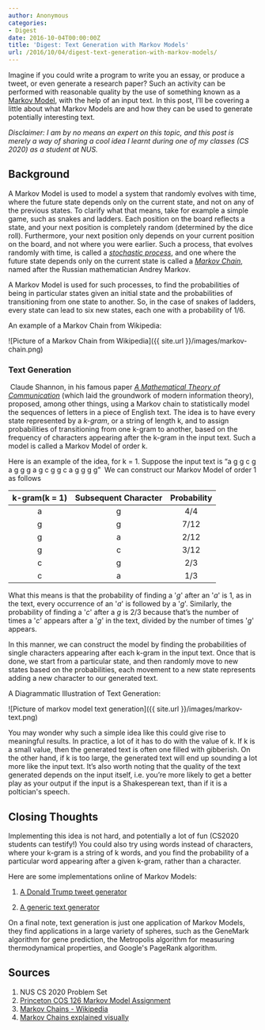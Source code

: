 ```yaml
---
author: Anonymous
categories:
- Digest
date: 2016-10-04T00:00:00Z
title: 'Digest: Text Generation with Markov Models'
url: /2016/10/04/digest-text-generation-with-markov-models/
---
```


Imagine if you could write a program to write you an essay, or produce a tweet, or even generate a research paper? Such an activity can be performed with reasonable quality by the use of something known as a [Markov Model][], with the help of an input text. In this post, I’ll be covering a little about what Markov Models are and how they can be used to generate potentially interesting text.

*Disclaimer: I am by no means an expert on this topic, and this post is merely a way of sharing a cool idea I learnt during one of my classes (CS 2020) as a student at NUS.*

## Background

A Markov Model is used to model a system that randomly evolves with time, where the future state depends only on the current state, and not on any of the previous states. To clarify what that means, take for example a simple game, such as snakes and ladders. Each position on the board reflects a state, and your next position is completely random (determined by the dice roll). Furthermore, your next position only depends on your current position on the board, and not where you were earlier. Such a process, that evolves randomly with time, is called a *[stochastic process][]*, and one where the future state depends only on the current state is called a *[Markov Chain][]*, named after the Russian mathematician Andrey Markov.

A Markov Model is used for such processes, to find the probabilities of being in particular states given an initial state and the probabilities of transitioning from one state to another. So, in the case of snakes of ladders, every state can lead to six new states, each one with a probability of 1/6.

An example of a Markov Chain from Wikipedia:

![Picture of a Markov Chain from Wikipedia]({{ site.url }}/images/markov-chain.png)

### Text Generation

 Claude Shannon, in his famous paper *[A Mathematical Theory of Communication][]* (which laid the groundwork of modern information theory), proposed,
among other things, using a Markov chain to statistically model the sequences of letters in a piece of English text. The idea is to have every state represented by a *k-gram*, or a string of length k, and to assign probabilities of transitioning from one k-gram to another, based on the frequency of characters appearing after the k-gram in the input text. Such a model is called a Markov Model of order k.

Here is an example of the idea, for k = 1. Suppose the input text is “a g g c g a g g g a g c g g c a g g g g”
 We can construct our Markov Model of order 1 as follows


| k-gram(k = 1)   |      Subsequent Character      |  Probability |
|:----------:|:-------------:|:------:|
|    a   	|      g      	 |     4/4      |
|    g   	|      g      	 |     7/12    	|
|    g   	|      a      	 |     2/12    	|
|    g   	|      c      	 |     3/12    	|
|    c   	|      g      	 |     2/3     	|
|    c   	|      a      	 |     1/3     	|

What this means is that the probability of finding a '*g*' after an '*a*' is 1, as in the text, every occurrence of an '*a*' is followed by a '*g*'. Similarly, the probability of finding a '*c*' after a *g* is  2/3 because that’s the number of times a '*c*' appears after a '*g*' in the text, divided by the number of times '*g*' appears.

In this manner, we can construct the model by finding the probabilities of single characters appearing after each k-gram in the input text. Once that is done, we start from a particular state, and then randomly move to new states based on the probabilities, each movement to a new state represents adding a new character to our generated text.

A Diagrammatic Illustration of Text Generation:

![Picture of markov model text generation]({{ site.url }}/images/markov-text.png)

You may wonder why such a simple idea like this could give rise to meaningful results. In practice, a lot of it has to do with the value of k. If k is a small value, then the generated text is often one filled with gibberish. On the other hand, if k is too large, the generated text will end up sounding a lot more like the input text. It’s also worth noting that the quality of the text generated depends on the input itself, i.e. you’re more likely to get a better play as your output if the input is a Shakesperean text, than if it is a poltician's speech.


## Closing Thoughts

Implementing this idea is not hard, and potentially a lot of fun (CS2020 students can testify!) You could also try using words instead of characters, where your k-gram is a string of k words, and you find the probability of a particular word appearing after a given k-gram, rather than a character.

Here are some implementations online of Markov Models:


1. [A Donald Trump tweet generator](https://filiph.github.io/markov/)

2. [A generic text generator](http://projects.haykranen.nl/markov/demo/)


On a final note, text generation is just one application of Markov Models, they find applications in a large variety of spheres, such as the GeneMark algorithm for gene prediction, the Metropolis algorithm for measuring thermodynamical properties, and Google's PageRank algorithm.

## Sources

1. NUS CS 2020 Problem Set
2. [Princeton COS 126 Markov Model Assignment](http://www.cs.princeton.edu/courses/archive/spr05/cos126/assignments/markov.html)
3. [Markov Chains - Wikipedia](https://en.wikipedia.org/wiki/Markov_chain)
4. [Markov Chains explained visually](http://setosa.io/ev/markov-chains/)


[Markov Model]: https://en.wikipedia.org/wiki/Markov_model
[stochastic process]: https://en.wikipedia.org/wiki/Stochastic_process
[Markov Chain]: https://en.wikipedia.org/wiki/Markov_chain
[A Mathematical Theory of Communication]: http://worrydream.com/refs/Shannon%20-%20A%20Mathematical%20Theory%20of%20Communication.pdf